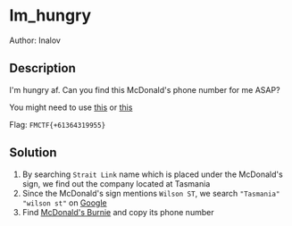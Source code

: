 # Im_hungry
Author: Inalov

## Description

I'm hungry af. Can you find this McDonald's phone number for me ASAP?

You might need to use [this](https://renderstuff.com/tools/360-panorama-web-viewer/) or [this](https://photo-sphere-viewer.js.org/playground.html)


Flag: `FMCTF{+61364319955}`

## Solution

1. By searching `Strait Link` name which is placed under the McDonald's sign, we find out the company located at Tasmania
2. Since the McDonald's sign mentions `Wilson ST`, we search `"Tasmania" "wilson st"` on [Google](https://g.co/kgs/MnSY8xx)
3. Find [McDonald's Burnie](https://maps.app.goo.gl/XHFq62APwaXLAre98) and copy its phone number